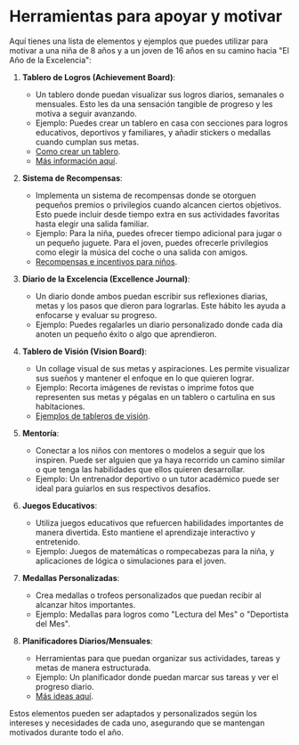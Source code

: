 # Herramientas para apoyar y motivar 


Aquí tienes una lista de elementos y ejemplos que puedes utilizar para motivar a una niña de 8 años y a un joven de 16 años en su camino hacia "El Año de la Excelencia":

1. **Tablero de Logros (Achievement Board)**:
   - Un tablero donde puedan visualizar sus logros diarios, semanales o mensuales. Esto les da una sensación tangible de progreso y les motiva a seguir avanzando.
   - Ejemplo: Puedes crear un tablero en casa con secciones para logros educativos, deportivos y familiares, y añadir stickers o medallas cuando cumplan sus metas.
    - [Como crear un tablero](https://www.youtube.com/watch?v=tb13yoTVlNs).
   - [Más información aquí](https://www.thepathway2success.com).

2. **Sistema de Recompensas**:
   - Implementa un sistema de recompensas donde se otorguen pequeños premios o privilegios cuando alcancen ciertos objetivos. Esto puede incluir desde tiempo extra en sus actividades favoritas hasta elegir una salida familiar.
   - Ejemplo: Para la niña, puedes ofrecer tiempo adicional para jugar o un pequeño juguete. Para el joven, puedes ofrecerle privilegios como elegir la música del coche o una salida con amigos.
   - [Recompensas e incentivos para niños](https://healthyhappyimpactful.com).

3. **Diario de la Excelencia (Excellence Journal)**:
   - Un diario donde ambos puedan escribir sus reflexiones diarias, metas y los pasos que dieron para lograrlas. Este hábito les ayuda a enfocarse y evaluar su progreso.
   - Ejemplo: Puedes regalarles un diario personalizado donde cada día anoten un pequeño éxito o algo que aprendieron.

4. **Tablero de Visión (Vision Board)**:
   - Un collage visual de sus metas y aspiraciones. Les permite visualizar sus sueños y mantener el enfoque en lo que quieren lograr.
   - Ejemplo: Recorta imágenes de revistas o imprime fotos que representen sus metas y pégalas en un tablero o cartulina en sus habitaciones.
   - [Ejemplos de tableros de visión](https://www.thepathway2success.com).

5. **Mentoría**:
   - Conectar a los niños con mentores o modelos a seguir que los inspiren. Puede ser alguien que ya haya recorrido un camino similar o que tenga las habilidades que ellos quieren desarrollar.
   - Ejemplo: Un entrenador deportivo o un tutor académico puede ser ideal para guiarlos en sus respectivos desafíos.

6. **Juegos Educativos**:
   - Utiliza juegos educativos que refuercen habilidades importantes de manera divertida. Esto mantiene el aprendizaje interactivo y entretenido.
   - Ejemplo: Juegos de matemáticas o rompecabezas para la niña, y aplicaciones de lógica o simulaciones para el joven.

7. **Medallas Personalizadas**:
   - Crea medallas o trofeos personalizados que puedan recibir al alcanzar hitos importantes.
   - Ejemplo: Medallas para logros como "Lectura del Mes" o "Deportista del Mes".

8. **Planificadores Diarios/Mensuales**:
   - Herramientas para que puedan organizar sus actividades, tareas y metas de manera estructurada.
   - Ejemplo: Un planificador donde puedan marcar sus tareas y ver el progreso diario.
   - [Más ideas aquí](https://healthyhappyimpactful.com).

Estos elementos pueden ser adaptados y personalizados según los intereses y necesidades de cada uno, asegurando que se mantengan motivados durante todo el año.